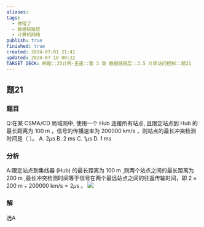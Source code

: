 ```yaml
---
aliases: 
tags:
  - 做错了
  - 数据链路层
  - 计算机网络
publish: true
finished: true
created: 2024-07-01 21:41
updated: 2024-07-18 00:22
TARGET DECK: 刷题::25计网-王道::第 3 章 数据链路层::3.5 介质访问控制::题21
---
```


## 题21
### 题目
Q:在某 CSMA/CD 局域网中, 使用一个 Hub 连接所有站点, 且限定站点到 Hub 的最长距离为 ${100}\mathrm{\;m}$ ，信号的传播速率为 ${200000}\mathrm{\;{km}}/\mathrm{s}$ ，则站点的最长冲突检测时间是（ ）。
A. ${2\mu }\mathrm{s}$ B. $2\mathrm{\;{ms}}$ C. ${1\mu }\mathrm{s}$ D. $1\mathrm{\;{ms}}$
### 分析
A:限定站点到集线器 (Hub) 的最长距离为 ${100}\mathrm{\;m}$ ,则两个站点之间的最长距离为 ${200}\mathrm{\;m}$ ,最长冲突检测时间等于信号在两个最远站点之间的往返传输时间，即 $2 \times  {200}\mathrm{\;m} \div  {200000}\mathrm{\;{km}}/\mathrm{s} = {2\mu }\mathrm{s}$ 。
![](https://img.hwenyi.live/202407180021214.webp)
### 解
选A
